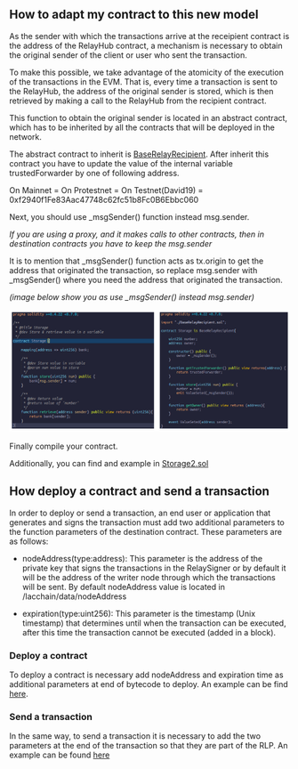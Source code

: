 ## How to adapt my contract to this new model

As the sender with which the transactions arrive at the receipient contract is the address of the RelayHub contract, a mechanism is necessary to obtain the original sender of the client or user who sent the transaction. 

To make this possible, we take advantage of the atomicity of the execution of the transactions in the EVM. That is, every time a transaction is sent to the RelayHub, the address of the original sender is stored, which is then retrieved by making a call to the RelayHub from the recipient contract.

This function to obtain the original sender is located in an abstract contract, which has to be inherited by all the contracts that will be deployed in the network.

The abstract contract to inherit is [BaseRelayRecipient](../relayhub/contracts/BaseRelayRecipient.sol). After inherit this contract you have to update the value of the internal variable trustedForwarder by one of following address.

On Mainnet          =
On Protestnet       =
On Testnet(David19) = 0xf2940f1Fe83Aac47748c62fc51b8Fc0B6Ebbc060

Next, you should use _msgSender() function instead msg.sender.

*If you are using a proxy, and it makes calls to other contracts, then in destination contracts you have to keep the msg.sender*

It is to mention that _msgSender() function acts as tx.origin to get the address that originated the transaction, so replace msg.sender with _msgSender() where you need the address that originated the transaction. 

*(image below show you as use _msgSender() instead msg.sender)*

![recipient](images/recipient.png)

Finally compile your contract.

Additionally, you can find and example in [Storage2.sol](../samples/contracts/BaseRelayRecipient.sol)

## How deploy a contract and send a transaction

In order to deploy or send a transaction, an end user or application that generates and signs the transaction must add two additional parameters to the function parameters of the destination contract. These parameters are as follows:

* nodeAddress(type:address): This parameter is the address of the private key that signs the transactions in the RelaySigner or by default it will be the address of the writer node through which the transactions will be sent. By default nodeAddress value is located in /lacchain/data/nodeAddress

* expiration(type:uint256): This parameter is the timestamp (Unix timestamp) that determines until when the transaction can be executed, after this time the transaction cannot be executed (added in a block).

### Deploy a contract

To deploy a contract is necessary add nodeAddress and expiration time as additional parameters at end of bytecode to deploy. An example can be find [here](../samples/deployPublicSmartContract.js).

### Send a transaction
In the same way, to send a transaction it is necessary to add the two parameters at the end of the transaction so that they are part of the RLP. An example can be found [here](../samples/changeSmartContractState.js)
